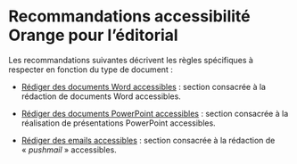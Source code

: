 # Recommandations accessibilité Orange pour l’éditorial

<script>$(document).ready(function () {
    setBreadcrumb([{"label":"Présentation"}]);
});</script>

Les recommandations suivantes décrivent les règles spécifiques à respecter en fonction du type de document&nbsp;:
- [Rédiger des documents Word accessibles](./word.html)&nbsp;: section consacrée à la rédaction de documents Word accessibles.

- [Rédiger des documents PowerPoint accessibles](./powerpoint.html)&nbsp;: section consacrée à la réalisation de présentations PowerPoint accessibles.

- [Rédiger des emails accessibles](./pushmail.html)&nbsp;: section consacrée à la rédaction de «&nbsp;<i lang="en">pushmail</i>&nbsp;» accessibles.

&nbsp;
<!--  This file is part of a11y-guidelines | Our vision of mobile & web accessibility guidelines and best practices, with valid/invalid examples.
 Copyright (C) 2016  Orange SA
 See the Creative Commons Legal Code Attribution-ShareAlike 3.0 Unported License for more details (LICENSE file). -->